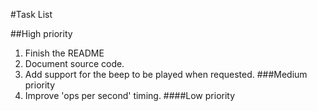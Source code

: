 #Task List 

##High priority
1. Finish the README
2. Document source code.
3. Add support for the beep to be played when requested.
###Medium priority
1. Improve 'ops per second' timing.
####Low priority
